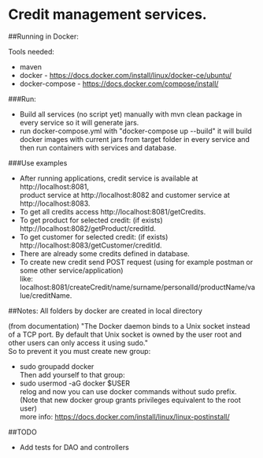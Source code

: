 # Credit management services.

##Running in Docker:

Tools needed:
- maven
- docker - https://docs.docker.com/install/linux/docker-ce/ubuntu/
- docker-compose - https://docs.docker.com/compose/install/

###Run:
- Build all services (no script yet) manually with mvn clean package in every service so it will generate jars. 
- run docker-compose.yml with "docker-compose up --build" it will build docker images
with current jars from target folder in every service and then run containers with services and database.

###Use examples
- After running applications, credit service is available at http://localhost:8081,  
product service at http://localhost:8082 and customer service at http://localhost:8083.  
- To get all credits access http://localhost:8081/getCredits.  
- To get product for selected credit: (if exists) http://localhost:8082/getProduct/creditId. 
- To get customer for selected credit:  (if exists) http://localhost:8083/getCustomer/creditId. 
- There are already some credits defined in database.
- To create new credit send POST request (using for example postman or some other service/application)  
like: localhost:8081/createCredit/name/surname/personalId/productName/value/creditName.  


##Notes:
All folders by docker are created in local directory  
  
(from documentation) "The Docker daemon binds to a Unix socket instead of a TCP port. By default that Unix socket is owned by the user root and other users can only access it using sudo."   
So to prevent it you must create new group:   
 - sudo groupadd docker    
Then add yourself to that group:  
 - sudo usermod -aG docker $USER    
relog and now you can use docker commands without sudo prefix. (Note that new docker group grants privileges equivalent to the root user)  
more info: https://docs.docker.com/install/linux/linux-postinstall/

##TODO
- Add tests for DAO and controllers



